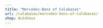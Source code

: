 ```yaml
---
title: "Mercedes-Benz of Calabasas"
url: /calabasas/mercedes-benz-of-calabasas/
shop: Autohaus
---
```

